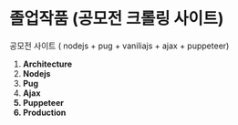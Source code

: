 # 졸업작품 (공모전 크롤링 사이트)
공모전 사이트 ( nodejs + pug + vaniliajs + ajax + puppeteer)

<ol>
  <li><strong>Architecture</strong></li>
  <li><strong>Nodejs</strong></li>
  <li><strong>Pug</strong></li>
  <li><strong>Ajax</string></li>
  <li><strong>Puppeteer</strong></li>
  <li><strong>Production</strong></li>
</ol>

